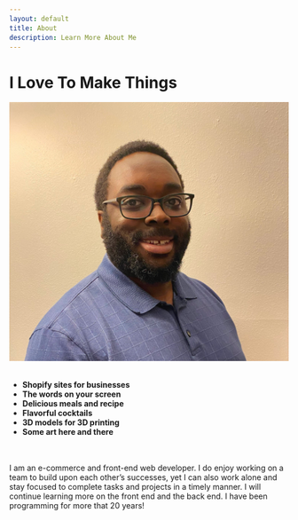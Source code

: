```yaml
---
layout: default
title: About
description: Learn More About Me
---
```


# I Love To Make Things
<div id="profile_flex">
    <div class="profile_pic">
        <img src="/assets/images/profile_pic.jpg" alt="Christopher Drake">
    </div>
    <div>
        <br>
        <ul>
            <li><strong>Shopify sites for businesses</strong></li>
            <li><strong>The words on your screen</strong></li>
            <li><strong>Delicious meals and recipe</strong></li>
            <li><strong>Flavorful cocktails</strong></li>
            <li><strong>3D models for 3D printing</strong></li>
            <li><strong>Some art here and there</strong></li>
        </ul>
        <br>
    </div>
</div>
<br>
 I am an e-commerce and front-end web developer. I do enjoy working on a team to build upon each other’s successes, yet I can also work alone and stay focused to complete tasks and projects in a timely manner.  I will continue learning more on the front end and the back end. I have been programming for more that 20 years!